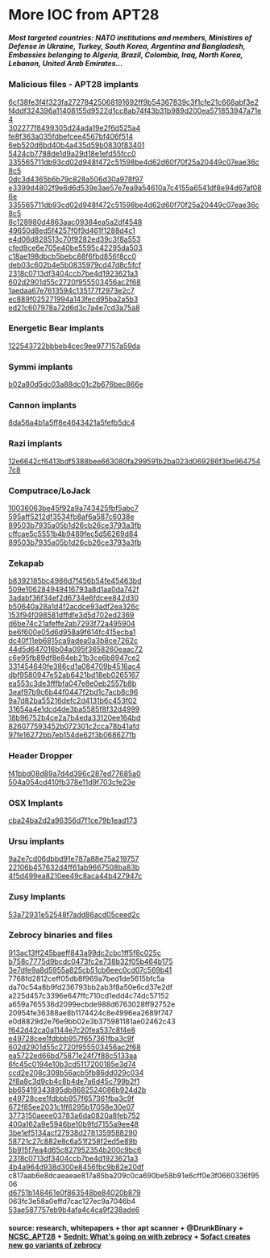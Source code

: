 # More IOC from APT28    

##### Most targeted countries: NATO institutions and members, Ministires of Defense in Ukraine, Turkey, South Korea, Argentina and Bangladesh, Embassies belonging to Algeria, Brazil, Colombia, Iraq, North Korea, Lebanon, United Arab Emirates...  

### Malicious files - APT28 implants

[6cf38fe3f4f323fa27278425068191692ff9b54367839c3f1cfe21c668abf3e2](https://www.virustotal.com/en/file/6cf38fe3f4f323fa27278425068191692ff9b54367839c3f1cfe21c668abf3e2/analysis/)  
[f4ddf324396a11408155d9522d1cc8ab74f43b31b989d200ea571853947a71e4](https://www.virustotal.com/en/file/f4ddf324396a11408155d9522d1cc8ab74f43b31b989d200ea571853947a71e4/analysis/)  
[302277f8499305d24ada19e2f6d525a4](https://www.virustotal.com/en/file/e8b930be7d67ea666846cdbba50a5f46eaccc99ee695a44a4a38b7e150786801/analysis/)  
[fe8f363a035fdbefcee4567bf406f514](https://www.virustotal.com/en/file/a37eda810ca92486bfb0e1f1b27adb7c9df57aafab686c000ae1d6ec5d6f6180/analysis/)  
[6eb520d6bd40b4a435d59b0830f83401](https://www.virustotal.com/en/file/a5742651c3dab8d6ed6f49c2f9fb3ee3bea5cd01c3ec8e73ff0a6f400e32faeb/analysis/)  
[5424cb7788de1d9a29d18e1efd55fcc0](https://www.virustotal.com/en/file/2d11e8d81bf776d668355ed15a596193d4bb10a42289ddb3223c1227b042d854/analysis/)  
[335565711db93cd02d948f472c51598be4d62d60f70f25a20449c07eae36c8c5](https://www.virustotal.com/en/file/335565711db93cd02d948f472c51598be4d62d60f70f25a20449c07eae36c8c5/analysis/)  
[0dc3d4365b6b79c828a506d30a978f97](https://www.virustotal.com/en/file/1628d33ce9a7a7134d7fb1873add3a355d7e054fb4ba17b21335a18151eed658/analysis/)  
[e3399d4802f9e6d6d539e3ae57e7ea9a54610a7c4155a6541df8e94d67af086e](https://www.virustotal.com/en/file/e3399d4802f9e6d6d539e3ae57e7ea9a54610a7c4155a6541df8e94d67af086e/analysis/)  
[335565711db93cd02d948f472c51598be4d62d60f70f25a20449c07eae36c8c5](https://www.virustotal.com/en/file/335565711db93cd02d948f472c51598be4d62d60f70f25a20449c07eae36c8c5/analysis/)  
[8c128980d4863aac09384ea5a2df4548](https://www.virustotal.com/#/file/f85e59ac7b168da0972227b9c6fd1e34e625a0746d10c5a08fb2c0518569b58e/detection)  
[49650d8ed5f4257f0f9d461f1288d4c1](https://www.virustotal.com/#/file/e4db5405ac7ab517d43722e1ca8d653ea4a32802bc8a5410d032275eedc7b7ee/detection)  
[e4d06d828513c70f9282ed39c3f8a553](https://www.virustotal.com/en/file/cf54b6c3fd2ec599083cd93cee74dbee9000c5179dfbdefda0bb6679b7f79905/analysis/)  
[cfed9ce6e705e40be5595c42295da503](https://www.virustotal.com/en/file/6c10c6480ab6539bfcea2eafa0b7984b41d57022df137614bda8006ee401db12/analysis/)  
[c18ae198dbcb5bebc88f6fbd856f8cc0](https://www.virustotal.com/es/file/a8f2cdaee06ac78758f6e84c19491621c9c0653b1802236129cd9a8aa3c75728/analysis/)  
[deb03c602b4e5b0835979cd47d8c5fcf](https://www.virustotal.com/es/file/4bcde28262922d221914a2433075c93a0fdce5f5c07e02f3fb0c23e137df934f/analysis/)  
[2318c0713df3404ccb7be4d1923621a3](https://www.virustotal.com/#/file/346e5dc097b8653842b5b4acfad21e223b7fca976fb82b8c10d9fa4f3747dfa0/detection)  
[602d2901d55c2720f955503456ac2f68](https://www.virustotal.com/#/file/93680d34d798a22c618c96dec724517829ec3aad71215213a2dcb1eb190ff9fa/detection)  
[1aedaa67e7613594c135177f2973e2c7](https://www.virustotal.com/#/file/cde4d79cb8e876a9c93730e5811ab8acca695fe4980d49bc0967cecf62a25510/detection)  
[ec889f025271994a143fecd95ba2a5b3](https://www.virustotal.com/#/file/47cc9708cff86676c45ddd3823eafc0fddedbdce00061c55538c49973c561fb7/detection)  
[ed21c607978a72d6d3c7a4e7cd3a75a8](https://www.virustotal.com/#/file/e2bea753318d715dfc2f186c49ae3e9c404d0f5df52e959ea546f78a3624bc3b/detection)  

### Energetic Bear implants
[122543722bbbeb4cec9ee977157a59da](https://www.virustotal.com/#/file/501addba8dca294be2ed39bffbd8927652672306e0c9181a7f9b7e66715aa626/detection)  


### Symmi implants
[b02a80d5dc03a88dc01c2b676bec866e](https://www.virustotal.com/#/file/1933ca999737790ba3c3cba7a158de9577f1823f0987ec5ee6ac0c037ef34b6c/detection)  

### Cannon implants
[8da56a4b1a5ff8e4643421a5fefb5dc4](https://www.virustotal.com/#/file/aeaca9985b50ebe1db0fcda9b3fbf02275d17737b748963b63c14da3e988d801/detection)  


### Razi implants
[12e6642cf6413bdf5388bee663080fa299591b2ba023d069286f3be9647547c8](https://www.virustotal.com/en/file/12e6642cf6413bdf5388bee663080fa299591b2ba023d069286f3be9647547c8/analysis/)  

### Computrace/LoJack
[10036063be45f92a9a743425fbf5abc7](https://www.virustotal.com/es/file/3f48dbbf86f29e01809550f4272a894ff4b09bd48b0637bd6745db84d2cec2b6/analysis/)  
[595aff5212df3534fb8af6a587c6038e](https://www.virustotal.com/es/file/dcbfd12321fa7c4fa9a72486ced578fdc00dcee79e6d95aa481791f044a55af3/analysis/)  
[89503b7935a05b1d26cb26ce3793a3fb](https://www.virustotal.com/en/file/6d626c7f661b8cc477569e8e89bfe578770fca332beefea1ee49c20def97226e/analysis/)  
[cffcae5c5551b4b9489fec5d56269d84](https://www.virustotal.com/en/file/aa5b25c969234e5c9a8e3aa7aefb9444f2cc95247b5b52ef83bf4a68032980ae/analysis/)  
[89503b7935a05b1d26cb26ce3793a3fb](https://www.virustotal.com/#/file/dea3a99388e9c962de9ea1008ff35bc2dc66f67a911451e7b501183e360bb95e/detection)  


### Zekapab 
[b8392185bc4986d7f456b54fe45463bd](https://www.virustotal.com/en/file/5ae9ad6d9bb2a25dc04c957ce0658b0aee7b1900af5f8b47f4d32cd4e7d29032/analysis/)  
[509e106284949416793a8d1aa0da742f](https://www.virustotal.com/en/file/cf0d23c3c9199559db93a1ec824d2d01822a06eecf6037fe941e9718299198ea/analysis/)  
[3adabf36f34ef2d6734e6fdcee842d30](https://www.virustotal.com/en/file/384c9a19dd6f0f73bee575e54801f9608883ae31db1b399a28b8cc5f7aa9a26c/analysis/)  
[b50640a28a1d4f2acdce93adf2ea326c](https://www.virustotal.com/en/file/2b19497db8cb05cd3d22996efe5af8eac0f2ea51e80f606b7b8a79dfaa2f58e2/analysis/)  
[153f94f098581dffdfe3d5d702ed2369](https://www.virustotal.com/en/file/f5c28f2089c1ac3cdc9d1bc01297838f663dfb0f2a4a2686edb47cc64ea60bb4/analysis/)  
[d6be74c21afeffe2ab7293f72a495904](https://www.virustotal.com/en/file/58d0154e0da852bd97378c796eb81940af4eeb28ee22f55caca65ab100b0f310/analysis/)  
[be6f600e05d6d958a9f614fc415ecba1](https://www.virustotal.com/en/file/a6576282d17cca390e35306a423dcb5ac9276c28eaba63f74001757edc3688df/analysis/)  
[dc40f11eb6815ca9adea0a3b8ce7262c](https://www.virustotal.com/en/file/87bffb0370c9e14ed5d01d6cc0747cb30a544a71345ea68ef235320378f582ef/analysis/)   
[44d5d647016b04a095f3658260eaac72](https://www.virustotal.com/en/file/15486216ab9c8b474fe8a773fc46bb37a19c6af47d5bd50f5670cd9950a7207c/analysis/)     
[c6e95fb89df8e84eb21b3ce6b8947ce2](https://www.virustotal.com/en/file/0320298eea0206b71d12f3a69730bbbec9768c5c323dfe131047f7ba4f4a8868/analysis/)    
[331454640fe386cd1a084709b4516ac4](https://www.virustotal.com/es/file/5223a45d8b08eb14e87a87edaa4b71593b4f9d2bdb6de1a5b6f3e77869eeca8a/analysis/)  
[dbf9580947e52ab6421bd18eb0265167](https://www.virustotal.com/#/file/57145990fc1a301f95a9041ba2654d6634a155a70fbeb050fe76920602dc52ba/detection)  
[ea553c3de3fffbfa047e8e0eb2557b8b](https://www.virustotal.com/#/file/e05de3e4a03369192856a167f2865eab3062a102b23bfdde5c0f622b39cd159a/detection)  
[3eaf97b9c6b44f0447f2bd1c7acb8c96](https://www.virustotal.com/#/file/65de07fc6b821d9fd3497cfa64212df2d39935dd515a86eda80d08086b183a3f/detection)  
[9a7d82ba55216defc2d4131b6c453f02](https://www.virustotal.com/#/file/8d10fd18de90829eccc33e79b92987bc33999403a1f7e2766903d21d38a247a9/detection)  
[31654a4e1dcd4de3ba5585f8f32d4999](https://www.virustotal.com/es/file/6d626c7f661b8cc477569e8e89bfe578770fca332beefea1ee49c20def97226e/analysis/)  
[18b96752b4ce2a7b4eda33120ee164bd](https://www.virustotal.com/es/file/6d626c7f661b8cc477569e8e89bfe578770fca332beefea1ee49c20def97226e/analysis/)  
[826077593452b072301c2cca78b41afd](https://www.virustotal.com/es/file/ef0960880479f4faf827bfc6b231268f3a67ffbcb6d8f0affd6eb092873d5ee8/analysis/)  
[97fe16272bb7eb154de62f3b068627fb](https://www.virustotal.com/es/file/523bce4195612d07d62f556204ba76a742beac76400a8de88b0395c7d0562cca/analysis/)


### Header Dropper
[f41bbd08d89a7d4d396c287ed77685a0](https://www.virustotal.com/en/file/e1a3a012b332f0728e11f7bbb7429dece387a1244b3daaee6da6b4407c48caf7/analysis/)  
[504a054cd410fb378e11d9f703cfe23e](https://www.virustotal.com/en/file/758f0e25dfd5c0349187359bb5e7456f70fac6e98794490884e6645fdd89321d/analysis/)  

### OSX Implants
[cba24ba2d2a96356d7f1ce79b1ead173](https://www.virustotal.com/en/file/60f9867805c5b3b670a3c2554e1863f1681b4e10b0cdc2118b829358c879b78d/analysis/)  

### Ursu implants
[9a2e7cd06dbbd91e787a88e75a219757](https://www.virustotal.com/en/file/ab0ab5573c71ce3803a9c766def6e1173243782c75bca7c2528fe549aa93e0b1/analysis/)   
[22106b457632d4ff61ab9667508ba83b](https://www.virustotal.com/en/file/f97f2985ff599e073156e37cbd34024067680072ac18f9d2040c64eedbe38e4f/analysis/)  
[4f5d499ea8210ee49c8aca44b427947c](https://www.virustotal.com/#/file/b9672f9d27fab5f4202da9e3c30fba0df5e0f7d46b44ecec1dac53023d47edff/detection)  


### Zusy Implants
[53a72931e52548f7add86acd05ceed2c](https://www.virustotal.com/en/file/688146426628260d32a6b4891d0900eab98c996e66018203d54270e2b76472b1/analysis/)  

### Zebrocy binaries and files
[913ac13ff245baeff843a99dc2cbc1ff5f8c025c](https://www.virustotal.com/es/file/a15a4e21fe3b06870d52f7383ef45e4ac0dde727b02b3d340f0ba6346b43add1/analysis/)  
[b758c7775d9bcdc0473fc2e738b32f05b464b175](https://www.virustotal.com/es/file/2b19497db8cb05cd3d22996efe5af8eac0f2ea51e80f606b7b8a79dfaa2f58e2/analysis/)  
[3e7dfe9a8d5955a825cb51cb6eec0cd07c569b41](https://www.virustotal.com/es/file/a6576282d17cca390e35306a423dcb5ac9276c28eaba63f74001757edc3688df/analysis/)  
7768fd2812ceff05db8f969a7bed1de5615bfc5a  
da70c54a8b9fd236793bb2ab3f8a50e6cd37e2df  
a225d457c3396e647ffc710cd1edd4c74dc57152  
a659a765536d2099ecbde988d6763028ff92752e  
20954fe36388ae8b1174424c8e4996ea2689f747  
e0d8829d2e76e9bb02e3b375981181ae02462c43  
[f642d42ca0a1144e7c20fea537c8f4e8](https://www.virustotal.com/#/file/c4525aca78aa3a32e037c3a3a4f3a9158274d71979638c009917d4b050fc9fa8/detection)  
[e49728cee1fdbbb957f657361fba3c9f](https://www.virustotal.com/#/file/b48b3d46ebfa6af8a25c007f77e6ed3c32fe4c6478311b8b0c7d6f4f8c82de76/detection)  
[602d2901d55c2720f955503456ac2f68](https://www.virustotal.com/#/file/93680d34d798a22c618c96dec724517829ec3aad71215213a2dcb1eb190ff9fa/detection)  
[ea5722ed66bd75871e24f7f88c5133aa](https://www.virustotal.com/#/file/c91843a69dcf3fdad0dac1b2f0139d1bb072787a1cfcf7b6e34a96bc3c081d65/detection)  
[6fc45c0194e10b3cd5117200185e3d74](https://www.virustotal.com/#/file/86bb3b00bcd4878b081e4e4f126bba321b81a17e544d54377a0f590f95209e46/detection)  
[ccd2e208c308b56acb5fb86dd029c034](https://www.virustotal.com/#/file/c20e5d56b35992fe74e92aebb09c40a9ec4f3d9b3c2a01efbe761fa7921dd97f/detection)  
[2f8a8c3d9cb4c8b4de7a6d45c799b2f1](https://www.virustotal.com/#/file/074a5836c5973bb53ab02c2bad66a4743b65c20fd6bf602cfaf09219f32d2426/detection)  
[bb65419343895db8682524086b924d2b](https://www.virustotal.com/#/file/d77eb89501b0a60322bc69692007b9b7f1b5a85541a2aaf21caf7baf0fe0049e/detection)  
[e49728cee1fdbbb957f657361fba3c9f](https://www.virustotal.com/#/file/b48b3d46ebfa6af8a25c007f77e6ed3c32fe4c6478311b8b0c7d6f4f8c82de76/detection)  
[672f85ee2031c1ff6295b17058e30e07](https://www.virustotal.com/#/file/15a866c3c18046022a810aa97eaf2e20f942b8293b9cb6b4d5fb7746242c25b7/detection)  
[3773150aeee03783a6da0820a8feb752](https://www.virustotal.com/#/file/50d610226aa646dd643fab350b48219626918305aaa86f9dbd356c78a19204cc/detection)  
[400a162a9e5946be10b9fd7155a9ee48](https://www.virustotal.com/#/file/de31a8a9110b32a82843e9216a3378cc1c5ea972a6bb2261ec111efb82f31e71/detection)  
[3be1ef5134acf27938d2781359588290](https://www.virustotal.com/#/file/daf990f0b6564c3ac87fa87e325e6ffc907ed43ae65a3f088a42b5b120612593/details)  
[58721c27c882e8c6a51f258f2ed5e89b](https://www.virustotal.com/#/file/308b41db9e3b332bb5b3e5ec633907761eac5082029b8b32e6b063b8c76b7365/detection)  
[5b915f7ea4d65c827952354b200c9bc6](https://www.virustotal.com/#/file/1ff4e56419ad1814726ca143fc256cca4c8588605536c48dd79cfed12cb0763a/detection)  
[2318c0713df3404ccb7be4d1923621a3](https://www.virustotal.com/#/file/346e5dc097b8653842b5b4acfad21e223b7fca976fb82b8c10d9fa4f3747dfa0/detection)  
[4b4a964d938d300e8456fbc9b82e20df](https://www.virustotal.com/#/file/07646dc0a8c8946bb78be9b96147d4327705c1a3c3bd3fbcedab32c43d914305/detection)  
c817aab6e8dcaeaeae817a85ba209c0ca690be58b91e6cff0e3f0660336f9506   
[d6751b148461e0f863548be84020b879](https://www.virustotal.com/gui/file/1aa4ad5a3f8929d61f559df656c84326d1fe0ca82a4be299fa758a26e14b1b27/detection)  
063fc3e58a0effd7cac127ec9a7046b4  
[53ae587757eb9b4afa4c4ca9f238ade6](https://www.virustotal.com/#/file/3c7fb61f0601f9facd3c2a1b319039a3fad6535b33359493b8a8a3f24dea00e3/detection)  

#### source: research, whitepapers + thor apt scanner + @DrunkBinary + [NCSC_APT28](https://www.ncsc.gov.uk/content/files/protected_files/article_files/NCSC_APT28_Advisory.pdf) + [Sednit: What's going on with zebrocy](https://www.welivesecurity.com/2018/11/20/sednit-whats-going-zebrocy/) + [Sofact creates new go variants of zebrocy](https://unit42.paloaltonetworks.com/sofacy-creates-new-go-variant-of-zebrocy-tool/)
